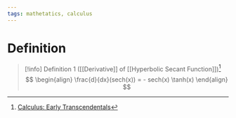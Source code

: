 ```yaml
---
tags: mathetatics, calculus
---
```


# Definition

> [!info] Definition 1 ([[Derivative]] of [[Hyperbolic Secant Function]])[^1]
> $$
> \begin{align}
> \frac{d}{dx}(sech(x)) = - sech(x) \tanh(x)
> \end{align}
> $$

[^1]: [Calculus: Early Transcendentals](zotero://open-pdf/library/items/EEFDQ9Y5?page=293)